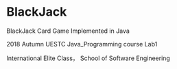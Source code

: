 # BlackJack
BlackJack Card Game Implemented in Java

2018 Autumn UESTC Java_Programming course Lab1

International Elite Class， School of Software Engineering
